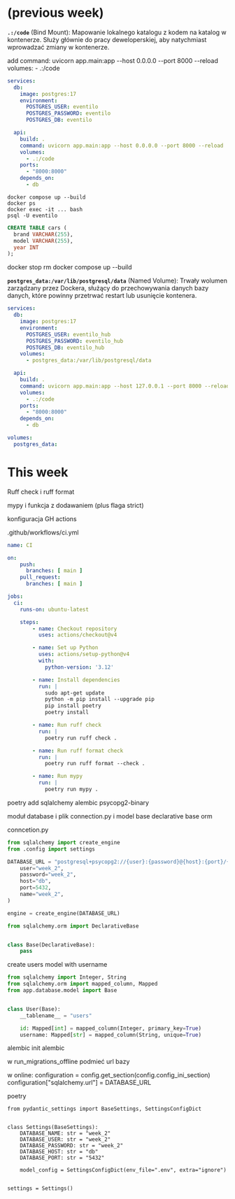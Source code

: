# (previous week)

**`.:/code`** (Bind Mount): Mapowanie lokalnego katalogu z kodem na katalog w kontenerze. Służy głównie do pracy deweloperskiej, aby natychmiast wprowadzać zmiany w kontenerze.

add 
    command: uvicorn app.main:app --host 0.0.0.0 --port 8000 --reload
    volumes:
      - .:/code



```yaml
services:
  db:
    image: postgres:17
    environment:
      POSTGRES_USER: eventilo
      POSTGRES_PASSWORD: eventilo
      POSTGRES_DB: eventilo

  api:
    build: .
    command: uvicorn app.main:app --host 0.0.0.0 --port 8000 --reload
    volumes:
      - .:/code
    ports:
      - "8000:8000"
    depends_on:
      - db
```

```shell
docker compose up --build
docker ps
docker exec -it ... bash
psql -U eventilo
```

```sql
CREATE TABLE cars (  
  brand VARCHAR(255),  
  model VARCHAR(255),  
  year INT  
);
```

docker stop rm 
docker compose up --build

**`postgres_data:/var/lib/postgresql/data`** (Named Volume): Trwały wolumen zarządzany przez Dockera, służący do przechowywania danych bazy danych, które powinny przetrwać restart lub usunięcie kontenera.


```yaml
services:
  db:
    image: postgres:17
    environment:
      POSTGRES_USER: eventilo_hub
      POSTGRES_PASSWORD: eventilo_hub
      POSTGRES_DB: eventilo_hub
    volumes:
      - postgres_data:/var/lib/postgresql/data

  api:
    build: .
    command: uvicorn app.main:app --host 127.0.0.1 --port 8000 --reload
    volumes:
      - .:/code
    ports:
      - "8000:8000"
    depends_on:
      - db

volumes:
  postgres_data:

```


# This week


Ruff check i ruff format

mypy i funkcja z dodawaniem (plus flaga strict)

konfiguracja GH actions

.github/workflows/ci.yml

```yml
name: CI

on:
    push:
      branches: [ main ]
    pull_request:
      branches: [ main ]

jobs:
  ci:
    runs-on: ubuntu-latest

    steps:
        - name: Checkout repository
          uses: actions/checkout@v4

        - name: Set up Python
          uses: actions/setup-python@v4
          with:
            python-version: '3.12'

        - name: Install dependencies
          run: |
            sudo apt-get update
            python -m pip install --upgrade pip
            pip install poetry
            poetry install

        - name: Run ruff check
          run: |
            poetry run ruff check .

        - name: Run ruff format check
          run: |
            poetry run ruff format --check .

        - name: Run mypy
          run: |
            poetry run mypy .

```



poetry add sqlalchemy alembic psycopg2-binary


moduł database i plik connection.py i model base declarative base orm


conncetion.py
```python
from sqlalchemy import create_engine
from .config import settings

DATABASE_URL = "postgresql+psycopg2://{user}:{password}@{host}:{port}/{name}".format(
    user="week_2",
    password="week_2",
    host="db",
    port=5432,
    name="week_2",
)

engine = create_engine(DATABASE_URL)
```


```python
from sqlalchemy.orm import DeclarativeBase


class Base(DeclarativeBase):
    pass

```


create users model with username


```python
from sqlalchemy import Integer, String
from sqlalchemy.orm import mapped_column, Mapped
from app.database.model import Base


class User(Base):
    __tablename__ = "users"

    id: Mapped[int] = mapped_column(Integer, primary_key=True)
    username: Mapped[str] = mapped_column(String, unique=True)
```

alembic init alembic

w run_migrations_offline podmieć url bazy

w online:
configuration = config.get_section(config.config_ini_section)
configuration["sqlalchemy.url"] = DATABASE_URL


poetry

```
from pydantic_settings import BaseSettings, SettingsConfigDict


class Settings(BaseSettings):
    DATABASE_NAME: str = "week_2"
    DATABASE_USER: str = "week_2"
    DATABASE_PASSWORD: str = "week_2"
    DATABASE_HOST: str = "db"
    DATABASE_PORT: str = "5432"

    model_config = SettingsConfigDict(env_file=".env", extra="ignore")


settings = Settings()

```